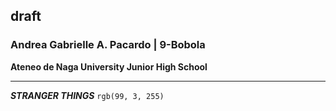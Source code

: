 ## draft

### **Andrea Gabrielle A. Pacardo | 9-Bobola**

**Ateneo de Naga University Junior High School**

---

***STRANGER THINGS*** `rgb(99, 3, 255)`
